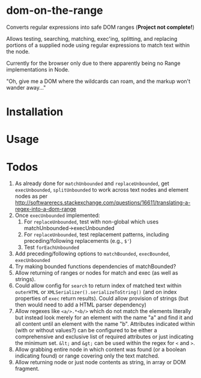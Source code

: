 # dom-on-the-range

Converts regular expressions into safe DOM ranges (**Project not complete!**)

Allows testing, searching, matching, exec'ing, splitting, and replacing portions of a
supplied node using regular expressions to match text within the node.

Currently for the browser only due to there apparently being no Range implementations in Node.

"Oh, give me a DOM where the wildcards can roam, and the markup won't wander away..."

# Installation

# Usage



# Todos

1. As already done for `matchUnbounded` and `replaceUnbounded`, get `execUnbounded`, `splitUnbounded` to work
across text nodes and element nodes as per
http://softwarerecs.stackexchange.com/questions/16611/translating-a-regex-into-a-dom-range
1. Once `execUnbounded` implemented:
    1. For `replaceUnbounded`, test with non-global which uses matchUnbounded->execUnbounded
    1. For `replaceUnbounded`, test replacement patterns, including preceding/following replacements (e.g., `$'`)
    1. Test `forEachUnbounded`
1. Add preceding/following options to `matchBounded`, `execBounded`, `execUnbounded`
1. Try making bounded functions dependencies of matchBounded?
1. Allow returning of ranges or nodes for match and exec (as well as strings).
1. Could allow config for `search` to return index of matched text within `outerHTML` or `XMLSerializer().serializeToString()` (and on index properties of `exec` return results). Could allow provision of strings (but then would need to add a HTML parser dependency)
1. Allow regexes like `<a/>.*<b/>` which do not match the elements literally but instead look merely for an element with the name "a" and find it and all content until an element with the name "b". Attributes indicated within (with or without values?) can be configured to be either a comprehensive and exclusive list of required attributes or just indicating the minimum set. `&lt;` and `&gt;` can be used within the regex for `<` and `>`.
1. Allow grabbing entire node in which content was found (or a boolean indicating found) or range covering only the text matched.
1. Allow returning node or just node contents as string, in array or DOM fragment.
